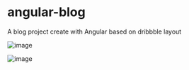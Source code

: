 # angular-blog
A blog project create with Angular based on dribbble layout

![image](https://github.com/NataliaCambui/angular-blog/assets/70337034/71f674d1-0b15-44cc-856d-5c284030c3a7)

![image](https://github.com/NataliaCambui/angular-blog/assets/70337034/0fcdbf99-0e04-4945-973e-9f862df5fdb7)
